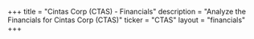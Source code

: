 +++
title = "Cintas Corp (CTAS) - Financials"
description = "Analyze the Financials for Cintas Corp (CTAS)"
ticker = "CTAS"
layout = "financials"
+++

